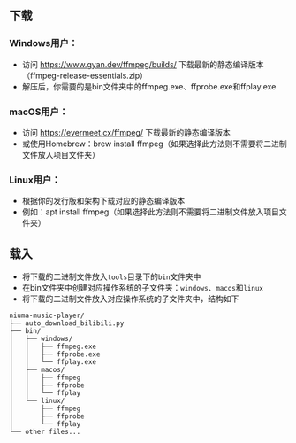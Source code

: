 ## 下载

### Windows用户：

- 访问 https://www.gyan.dev/ffmpeg/builds/ 下载最新的静态编译版本（ffmpeg-release-essentials.zip）
- 解压后，你需要的是bin文件夹中的ffmpeg.exe、ffprobe.exe和ffplay.exe


### macOS用户：

- 访问 https://evermeet.cx/ffmpeg/ 下载最新的静态编译版本
- 或使用Homebrew：brew install ffmpeg（如果选择此方法则不需要将二进制文件放入项目文件夹）


### Linux用户：

- 根据你的发行版和架构下载对应的静态编译版本
- 例如：apt install ffmpeg（如果选择此方法则不需要将二进制文件放入项目文件夹）

## 载入

- 将下载的二进制文件放入`tools`目录下的`bin`文件夹中
- 在bin文件夹中创建对应操作系统的子文件夹：`windows`、`macos`和`linux`
- 将下载的二进制文件放入对应操作系统的子文件夹中，结构如下
```
niuma-music-player/
├── auto_download_bilibili.py
├── bin/
│   ├── windows/
│   │   ├── ffmpeg.exe
│   │   ├── ffprobe.exe
│   │   └── ffplay.exe
│   ├── macos/
│   │   ├── ffmpeg
│   │   ├── ffprobe
│   │   └── ffplay
│   └── linux/
│       ├── ffmpeg
│       ├── ffprobe
│       └── ffplay
└── other files...
```

